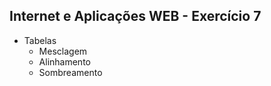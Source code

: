 ## Internet e Aplicações WEB - Exercício 7

- Tabelas
    - Mesclagem
    - Alinhamento
    - Sombreamento